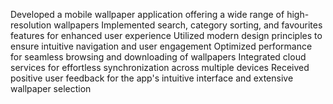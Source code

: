 Developed a mobile wallpaper application offering a wide range of high-resolution wallpapers
Implemented search, category sorting, and favourites features for enhanced user experience
Utilized modern design principles to ensure intuitive navigation and user engagement
Optimized performance for seamless browsing and downloading of wallpapers
Integrated cloud services for effortless synchronization across multiple devices
Received positive user feedback for the app's intuitive interface and extensive wallpaper selection
